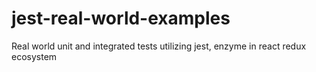 # jest-real-world-examples
Real world unit and integrated tests utilizing jest, enzyme in react redux ecosystem 
